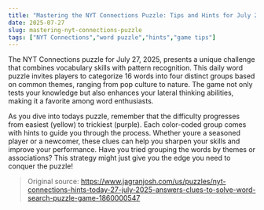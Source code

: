 ```yaml
---
title: "Mastering the NYT Connections Puzzle: Tips and Hints for July 27, 2025"
date: 2025-07-27
slug: mastering-nyt-connections-puzzle
tags: ["NYT Connections","word puzzle","hints","game tips"]
---
```


The NYT Connections puzzle for July 27, 2025, presents a unique challenge that combines vocabulary skills with pattern recognition. This daily word puzzle invites players to categorize 16 words into four distinct groups based on common themes, ranging from pop culture to nature. The game not only tests your knowledge but also enhances your lateral thinking abilities, making it a favorite among word enthusiasts.

As you dive into todays puzzle, remember that the difficulty progresses from easiest (yellow) to trickiest (purple). Each color-coded group comes with hints to guide you through the process. Whether youre a seasoned player or a newcomer, these clues can help you sharpen your skills and improve your performance. Have you tried grouping the words by themes or associations? This strategy might just give you the edge you need to conquer the puzzle!
> Original source: https://www.jagranjosh.com/us/puzzles/nyt-connections-hints-today-27-july-2025-answers-clues-to-solve-word-search-puzzle-game-1860000547